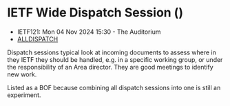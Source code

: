 # IETF Wide Dispatch Session () 
* <IETFschedule>IETF121: Mon 04 Nov 2024 15:30 - The Auditorium</IETFschedule>
* [ALLDISPATCH](https://datatracker.ietf.org/group/alldispatch/about/)

Dispatch sessions typical look at incoming documents to assess where in they IETF they should be handled, e.g. in a specific working group, or under the responsibility of an Area director. They are good meetings to identify new work.
 
Listed as a BOF because combining all dispatch sessions into one is still an experiment.